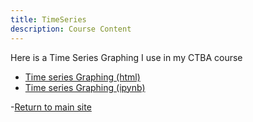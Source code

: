 ```yaml
---
title: TimeSeries 
description: Course Content
---
```


Here is a Time Series Graphing I use in my CTBA course
- [Time series Graphing (html)](M3Graphing.html)
- [Time series Graphing (ipynb)](M3Graphing.ipynb)

-[Return to main site](https://yhuang25.github.io/)
